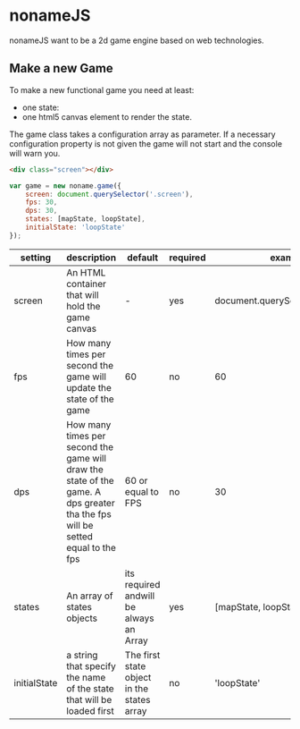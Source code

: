 # nonameJS

nonameJS want to be a 2d game engine based on web technologies.


## Make a new Game

To make a new functional game you need at least:

* one state:
* one html5 canvas element to render the state.


The game class takes a configuration array as parameter. If a necessary
configuration property is not given the game will not start and the console will
warn you.

```html
<div class="screen"></div>
```

```javascript
var game = new noname.game({
    screen: document.querySelector('.screen'),
    fps: 30,
    dps: 30,
    states: [mapState, loopState],
    initialState: 'loopState'
});
```

<table>
    <thead>
        <tr>
            <th>setting</th>
            <th>description</th>
            <th>default</th>
            <th>required</th>
            <th>example</th>
        </tr>
    </thead>
    <tbody>
        <tr>
            <td>screen</td>
            <td>An HTML container that will hold the game canvas</td>
            <td> - </td>
            <td> yes </td>
            <td> document.querySelector('.screen')</td>
        </tr>
        <tr>
            <td>fps</td>
            <td>How many times per second the game will update the state of the game</td>
            <td> 60 </td>
            <td> no</td>
            <td> 60</td>
        </tr>
        <tr>
            <td>dps</td>
            <td>How many times per second the game will draw the state of the game. A dps greater tha the fps will be setted equal to the fps</td>
            <td> 60 or equal to FPS</td>
            <td> no</td>
            <td> 30 </td>
        </tr>
        <tr>
            <td>states</td>
            <td>An array of states objects</td>
            <td>its required andwill be always an Array</td>
            <td> yes</td>
            <td> [mapState, loopState]</td>
        </tr>
        <tr>
            <td>initialState</td>
            <td>a string that specify the name of the state that will be loaded first</td>
            <td>The first state object in the states array</td>
            <td> no</td>
            <td> 'loopState'</td>
        </tr>
    </tbody>
</table>
